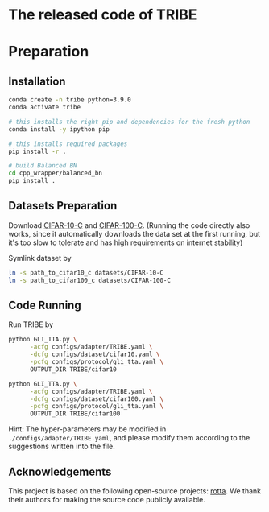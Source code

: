 # The released code of TRIBE

# Preparation

## Installation
```bash
conda create -n tribe python=3.9.0
conda activate tribe

# this installs the right pip and dependencies for the fresh python
conda install -y ipython pip

# this installs required packages
pip install -r .

# build Balanced BN
cd cpp_wrapper/balanced_bn
pip install .
```

## Datasets Preparation

Download [CIFAR-10-C](https://zenodo.org/record/2535967#.ZDETTHZBxhF) and [CIFAR-100-C](https://zenodo.org/record/3555552#.ZDES-XZBxhE). (Running the code directly also works, since it automatically downloads the data set at the first running, but it's too slow to tolerate and has high requirements on internet stability)

Symlink dataset by
```bash
ln -s path_to_cifar10_c datasets/CIFAR-10-C
ln -s path_to_cifar100_c datasets/CIFAR-100-C
```

## Code Running
Run TRIBE by
```bash
python GLI_TTA.py \
      -acfg configs/adapter/TRIBE.yaml \
      -dcfg configs/dataset/cifar10.yaml \
      -pcfg configs/protocol/gli_tta.yaml \
      OUTPUT_DIR TRIBE/cifar10

python GLI_TTA.py \
      -acfg configs/adapter/TRIBE.yaml \
      -dcfg configs/dataset/cifar100.yaml \
      -pcfg configs/protocol/gli_tta.yaml \
      OUTPUT_DIR TRIBE/cifar100
```

Hint: The hyper-parameters may be modified in `./configs/adapter/TRIBE.yaml`, and please modify them according to the suggestions written into the file.

## Acknowledgements
This project is based on the following open-source projects: [rotta](https://github.com/BIT-DA/RoTTA). We thank their authors for making the source code publicly available.

